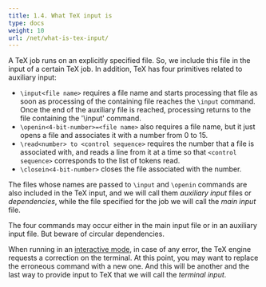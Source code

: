 ```yaml
---
title: 1.4. What TeX input is
type: docs
weight: 10
url: /net/what-is-tex-input/
---
```


A TeX job runs on an explicitly specified file. So, we include this file in the input of a certain TeX job. In addition, TeX has four primitives related to auxiliary input:
 * `\input<file name>` requires a file name and starts processing that file as soon as processing of the containing file reaches the `\input` command. Once the end of the auxiliary file is reached, processing returns to the file containing the '\input' command.
 * `\openin<4-bit-number>=<file name>` also requires a file name, but it just opens a file and associates it with a number from 0 to 15.
 * `\read<number> to <control sequence>` requires the number that a file is associated with, and reads a line from it at a time so that `<control sequence>` corresponds to the list of tokens read.
 * `\closein<4-bit-number>` closes the file associated with the number.

The files whose names are passed to `\input` and `\openin` commands are also included in the TeX input, and we will call them *auxiliary input* files or *dependencies*, while the file specified for the job we will call the *main input* file.

The four commands may occur either in the main input file or in an auxiliary input file. But beware of circular dependencies.

When running in an [interactive mode](/tex/net/tex-interaction-modes/), in case of any error, the TeX engine requests a correction on the terminal. At this point, you may want to replace the erroneous command with a new one. And this will be another and the last way to provide input to TeX that we will call the *terminal input*.